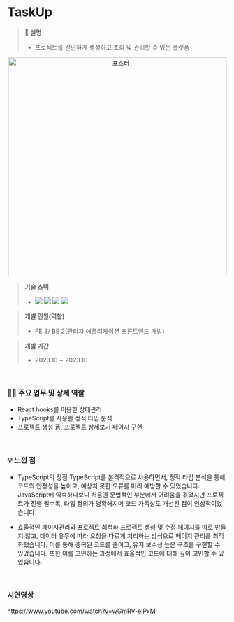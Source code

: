 # TaskUp
> **📖 설명**
> - 프로젝트를 간단하게 생성하고 조회 및 관리할 수 있는 플랫폼

<div align="center">
  <img src="https://github.com/user-attachments/assets/2908bc18-d27b-44cc-9a5d-16651b37146f" alt="포스터" width="500" />
</div>

> **기술 스택**
> - <img src="https://img.shields.io/badge/react-%2320232a.svg?style=for-the-badge&logo=react&logoColor=%2361DAFB"> <img src="https://img.shields.io/badge/typescript-%23007ACC.svg?style=for-the-badge&logo=typescript&logoColor=white"> <img src="https://img.shields.io/badge/styled--components-DB7093?style=for-the-badge&logo=styled-components&logoColor=white"> <img src="https://img.shields.io/badge/Axios-5A29E4.svg?style=for-the-badge&logo=axios&logoColor=white" />


> **개발 인원(역할)**
> - FE 3/ BE 2(관리자 애플리케이션 프론트엔드 개발)

> **개발 기간**
>  - 2023.10 ~ 2023.10

<br>

### 💁‍♂️ 주요 업무 및 상세 역할
- React hooks를 이용한 상태관리
- TypeScript를 사용한 정적 타입 분석
- 프로젝트 생성 폼, 프로젝트 상세보기 페이지 구현

<br>

### 💡 느낀 점
- TypeScript의 장점
  TypeScript를 본격적으로 사용하면서, 정적 타입 분석을 통해 코드의 안정성을 높이고, 예상치 못한 오류를 미리 예방할 수 있었습니다. JavaScript에 익숙하다보니 처음엔 문법적인 부분에서 어려움을 겪었지만 프로젝트가 진행 될수록,  타입 정의가 명확해지며 코드 가독성도 개선된 점이 인상적이었습니다.
    
- 효율적인 페이지관리와 프로젝트 최적화
  프로젝트 생성 및 수정 페이지를 따로 만들지 않고, 데이터 유무에 따라 요청을 다르게 처리하는 방식으로 페이지 관리를 최적화했습니다. 이를 통해 중복된 코드를 줄이고, 유지 보수성 높은 구조를 구현할 수 있었습니다. 또한 이를 고민하는 과정에서 효율적인 코드에 대해 깊이 고민할 수 있었습니다.
 
<br>

### 시연영상
https://www.youtube.com/watch?v=wGmRV-elPxM


